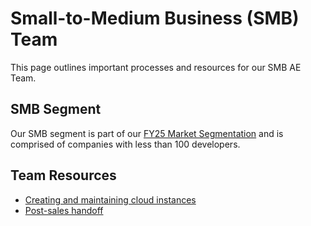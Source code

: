 # Small-to-Medium Business (SMB) Team

This page outlines important processes and resources for our SMB AE Team.

## SMB Segment

Our SMB segment is part of our [FY25 Market Segmentation](../../../strategy-goals/strategy/index.md#market-segmentation) and is comprised of companies with less than 100 developers.

## Team Resources

- [Creating and maintaining cloud instances](cloud-instances.md)
- [Post-sales handoff](smb-handoff.md)
